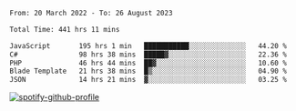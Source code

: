 <!--START_SECTION:waka-->

```txt
From: 20 March 2022 - To: 26 August 2023

Total Time: 441 hrs 11 mins

JavaScript       195 hrs 1 min   ███████████░░░░░░░░░░░░░░   44.20 %
C#               98 hrs 38 mins  █████▓░░░░░░░░░░░░░░░░░░░   22.36 %
PHP              46 hrs 44 mins  ██▓░░░░░░░░░░░░░░░░░░░░░░   10.60 %
Blade Template   21 hrs 38 mins  █▒░░░░░░░░░░░░░░░░░░░░░░░   04.90 %
JSON             14 hrs 21 mins  ▓░░░░░░░░░░░░░░░░░░░░░░░░   03.25 %
```

<!--END_SECTION:waka-->
[![spotify-github-profile](https://spotify-github-profile.vercel.app/api/view?uid=c00zprrvy9xiloa9qnco3hmng&cover_image=true&theme=novatorem&show_offline=false&background_color=121212&bar_color=53b14f&bar_color_cover=false)](https://spotify-github-profile.vercel.app/api/view?uid=c00zprrvy9xiloa9qnco3hmng&redirect=true)



